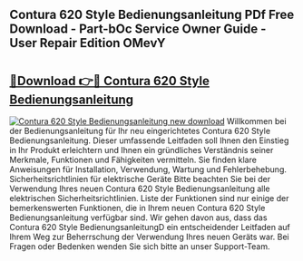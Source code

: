 ## Contura 620 Style Bedienungsanleitung PDf Free Download - Part-bOc Service Owner Guide - User Repair Edition OMevY

# <h2><a href="http://df3wy4g.blite.top/?on=Contura+620+Style+Bedienungsanleitung">🔗Download 👉🔴 Contura 620 Style Bedienungsanleitung</a></h2>

[![Contura 620 Style Bedienungsanleitung new download](https://i.imgur.com/lujVjoI.png)](http://df3wy4g.blite.top/?on=Contura+620+Style+Bedienungsanleitung)
Willkommen bei der Bedienungsanleitung für Ihr neu eingerichtetes Contura 620 Style Bedienungsanleitung. Dieser umfassende Leitfaden soll Ihnen den Einstieg in Ihr Produkt erleichtern und Ihnen ein gründliches Verständnis seiner Merkmale, Funktionen und Fähigkeiten vermitteln. Sie finden klare Anweisungen für Installation, Verwendung, Wartung und Fehlerbehebung. Sicherheitsrichtlinien für elektrische Geräte Bitte beachten Sie bei der Verwendung Ihres neuen Contura 620 Style Bedienungsanleitung alle elektrischen Sicherheitsrichtlinien. Liste der Funktionen sind nur einige der bemerkenswerten Funktionen, die in Ihrem neuen Contura 620 Style Bedienungsanleitung verfügbar sind. Wir gehen davon aus, dass das Contura 620 Style BedienungsanleitungD ein entscheidender Leitfaden auf Ihrem Weg zur Beherrschung der Verwendung Ihres neuen Geräts war. Bei Fragen oder Bedenken wenden Sie sich bitte an unser Support-Team.
